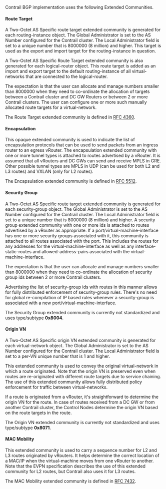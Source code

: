 Contrail BGP implementation uses the following Extended Communities.

#### Route Target

A Two-Octet AS Specific route target extended community is generated for each routing-instance object.  The Global Administrator is set to the AS Number configured for the Contrail cluster.  The Local Administrator field is set to a unique number that is 8000000 (8 million) and higher.  This target is used as the export and import target for the routing-instance in question.

A Two-Octet AS Specific Route Target extended community is also generated for each logical-router object.  This route target is added as an import and export target to the default routing-instance of all virtual-networks that are connected to the logical-router.

The expectation is that the user can allocate and manage numbers smaller than 8000000 when they need to co-ordinate the allocation of targets between a Contrail cluster and DC GW Routers or between 2 or more Contrail clusters. The user can configure one or more such manually allocated route targets for a virtual-network.

The Route Target extended community is defined in [RFC 4360](https://tools.ietf.org/html/rfc4360).

#### Encapsulation

This opaque extended community is used to indicate the list of encapsulation protocols that can be used to send packets from an ingress router to an egress vRouter. The encapsulation extended community with one or more tunnel types is attached to routes advertised by a vRouter. It is assumed that all vRouters and DC GWs can send and receive MPLS in GRE. Other possible tunnel types are MPLS in UDP (can be used for both L2 and L3 routes) and VXLAN (only for L2 routes).

The Encapsulation extended community is defined in [RFC 5512](https://tools.ietf.org/html/rfc5512#page-9).

#### Security Group

A Two-Octet AS Specific route target extended community is generated for each security-group object.  The Global Administrator is set to the AS Number configured for the Contrail cluster.  The Local Administrator field is set to a unique number that is 8000000 (8 million) and higher. A security group extended community with one or more ids is attached to routes advertised by a vRouter as appropriate.  If a port/virtual-machine-interface has one or more security groups associated with it, this community is attached to all routes associated with the port.  This includes the routes for any addresses for the virtual-machine-interface as well as any interface-static-routes and allowed-address-pairs associated with the virtual-machine-interface.

The expectation is that the user can allocate and manage numbers smaller than 8000000 when they need to co-ordinate the allocation of security group ids between 2 or more Contrail clusters.

Advertising the list of security-group ids with routes in this manner allows for fully distributed enforcement of security-group rules.  There's no need for global re-compilation of IP based rules whenever a security-group is associated with a new port/virtual-machine-interface.

The Security Group extended community is currently not standardized and uses type/subtype **0x8004**.

#### Origin VN

A Two-Octet AS Specific origin VN extended community is generated for each virtual-network object.  The Global Administrator is set to the AS Number configured for the Contrail cluster. The Local Administrator field is set to a per-VN unique number that is 1 and higher.

This extended community is used to convey the original virtual-network in which a route originated.  Note that the origin VN is preserved even when routes are re-originated with different route targets due to service chaining. The use of this extended community allows fully distributed policy enforcement for traffic between virtual-networks.

If a route is originated from a vRouter, it's straightforward to determine the origin VN for the route.  In case of routes received from a DC GW or from another Contrail cluster, the Control Nodes determine the origin VN based on the route targets in the route.

The Origin VN extended community is currently not standardized and uses type/subtype **0x8071**.

#### MAC Mobility

This extended community is used to carry a sequence number for L2 and L3 routes originated by vRouters.  It helps determine the correct location of a MAC/IP when the virtual-machine moves from one vRouter to another.  Note that the EVPN specification describes the use of this extended community for L2 routes, but Contrail also uses it for L3 routes.

The MAC Mobility extended community is defined in [RFC 7432](https://tools.ietf.org/html/rfc7432#page-18).